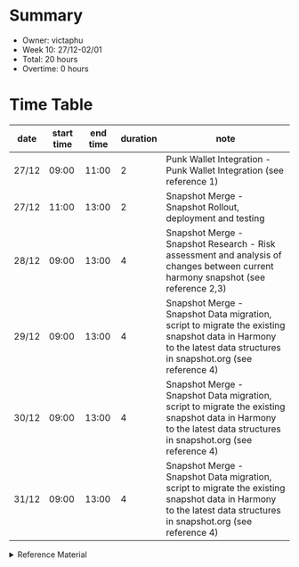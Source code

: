 # Summary
* Owner: victaphu
* Week 10: 27/12-02/01
* Total: 20 hours
* Overtime: 0 hours

# Time Table
| date  | start time  | end time | duration  |  note |
|---|---|---|---|---|
| 27/12 | 09:00 | 11:00 | 2 | Punk Wallet Integration - Punk Wallet Integration (see reference 1) |
| 27/12 | 11:00 | 13:00 | 2 | Snapshot Merge - Snapshot Rollout, deployment and testing |
| 28/12 | 09:00 | 13:00 | 4 | Snapshot Merge - Snapshot Research - Risk assessment and analysis of changes between current harmony snapshot  (see reference 2,3) |
| 29/12 | 09:00 | 13:00 | 4 | Snapshot Merge - Snapshot Data migration, script to migrate the existing snapshot data in Harmony to the latest data structures in snapshot.org (see reference 4) |
| 30/12 | 09:00 | 13:00 | 4 | Snapshot Merge - Snapshot Data migration, script to migrate the existing snapshot data in Harmony to the latest data structures in snapshot.org (see reference 4) |
| 31/12 | 09:00 | 13:00 | 4 | Snapshot Merge - Snapshot Data migration, script to migrate the existing snapshot data in Harmony to the latest data structures in snapshot.org (see reference 4) |



<details>
  <summary>Reference Material </summary>
  
  1. [Punk Wallet Integration - Punk Wallet Integration](https://github.com/scaffold-eth/scaffold-eth/pull/624)
  2. [Snapshot Merge - Snapshot Research](https://github.com/harmony-one/snapshot/issues/21)
  3. [Snapshot Merge - Snapshot Research](https://github.com/victaphu/snapshot)
  4. [Snapshot Merge - Snapshot Data migration, script to migrate the existing snapshot data in Harmony to the latest data structures in snapshot.org](Giv data export from existing Harmony snapshot tables (done)
Data review and script for migration - https://github.com/victaphu/snapshot-migration)

</details>
